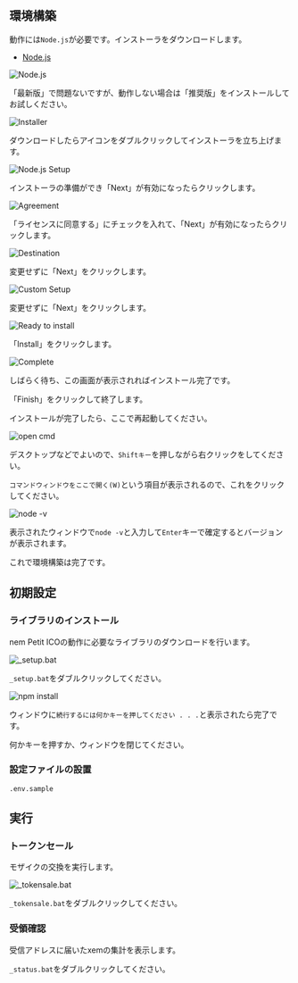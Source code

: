 ## 環境構築

動作には`Node.js`が必要です。インストーラをダウンロードします。

* [Node.js](https://nodejs.org/ja/)

![Node.js](img/node_1.png)

「最新版」で問題ないですが、動作しない場合は「推奨版」をインストールしてお試しください。

![Installer](img/node_2.png)

ダウンロードしたらアイコンをダブルクリックしてインストーラを立ち上げます。

![Node.js Setup](img/node_3.png)

インストーラの準備ができ「Next」が有効になったらクリックします。

![Agreement](img/node_4.png)

「ライセンスに同意する」にチェックを入れて、「Next」が有効になったらクリックします。

![Destination](img/node_5.png)

変更せずに「Next」をクリックします。

![Custom Setup](img/node_6.png)

変更せずに「Next」をクリックします。

![Ready to install](img/node_7.png)

「Install」をクリックします。

![Complete](img/node_8.png)

しばらく待ち、この画面が表示されればインストール完了です。

「Finish」をクリックして終了します。

インストールが完了したら、ここで再起動してください。

![open cmd](img/node_9.png)

デスクトップなどでよいので、`Shiftキー`を押しながら右クリックをしてください。

`コマンドウィンドウをここで開く(W)`という項目が表示されるので、これをクリックしてください。

![node -v](img/node_10.png)

表示されたウィンドウで`node -v`と入力して`Enter`キーで確定するとバージョンが表示されます。

これで環境構築は完了です。

## 初期設定

### ライブラリのインストール

nem Petit ICOの動作に必要なライブラリのダウンロードを行います。

![_setup.bat](img/npm_1.png)

`_setup.bat`をダブルクリックしてください。

![npm install](img/npm_2.png)

ウィンドウに`続行するには何かキーを押してください . . .`と表示されたら完了です。

何かキーを押すか、ウィンドウを閉じてください。

### 設定ファイルの設置

`.env.sample`


## 実行

### トークンセール

モザイクの交換を実行します。

![_tokensale.bat](img/tk_1.png)

`_tokensale.bat`をダブルクリックしてください。

### 受領確認

受信アドレスに届いたxemの集計を表示します。

`_status.bat`をダブルクリックしてください。


